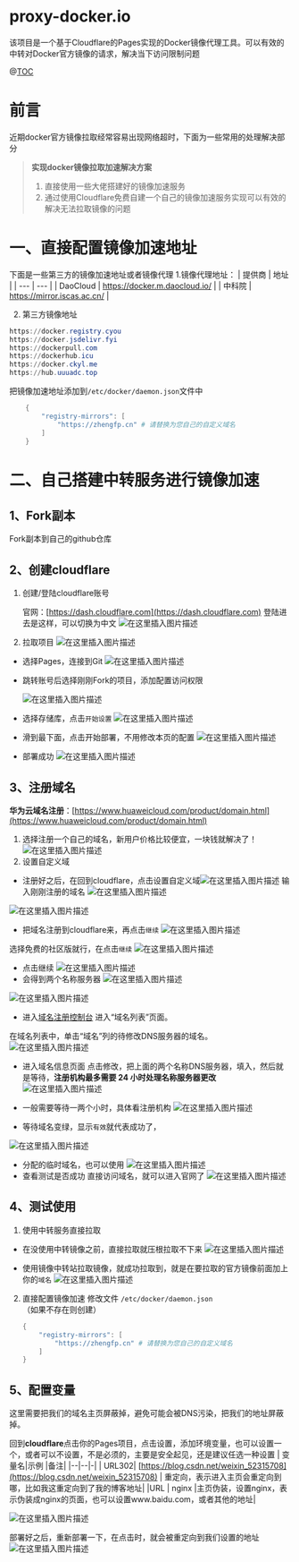 # proxy-docker.io
该项目是一个基于Cloudflare的Pages实现的Docker镜像代理工具。可以有效的中转对Docker官方镜像的请求，解决当下访问限制问题



@[TOC](目录)
# 前言

近期docker官方镜像拉取经常容易出现网络超时，下面为一些常用的处理解决部分

> **实现docker镜像拉取加速解决方案**
> 1. 直接使用一些大佬搭建好的镜像加速服务
> 2. 通过使用Cloudflare免费自建一个自己的镜像加速服务实现可以有效的解决无法拉取镜像的问题


# 一、直接配置镜像加速地址
下面是一些第三方的镜像加速地址或者镜像代理
1.镜像代理地址：
| 提供商 | 	地址 |
| --- | --- |
| DaoCloud | https://docker.m.daocloud.io/ |
| 中科院 | https://mirror.iscas.ac.cn/ |


2. 第三方镜像地址
```powershell
https://docker.registry.cyou
https://docker.jsdelivr.fyi
https://dockerpull.com
https://dockerhub.icu
https://docker.ckyl.me
https://hub.uuuadc.top
```


把镜像加速地址添加到`/etc/docker/daemon.json`文件中

```powershell
	{
	    "registry-mirrors": [
	        "https://zhengfp.cn" # 请替换为您自己的自定义域名
	    ]
	}
```

# 二、自己搭建中转服务进行镜像加速
## 1、Fork副本
Fork副本到自己的github仓库


## 2、创建cloudflare
1. 创建/登陆cloudflare账号

	官网：[https://dash.cloudflare.com](https://dash.cloudflare.com)
	登陆进去是这样，可以切换为中文
![在这里插入图片描述](https://i-blog.csdnimg.cn/direct/29f1e7d164cd46c9a70b5717c6098dcb.png)

2. 拉取项目
![在这里插入图片描述](https://i-blog.csdnimg.cn/direct/46a00be0091d4060a3ed6b18a9a149ff.png)
- 选择Pages，连接到Git
![在这里插入图片描述](https://i-blog.csdnimg.cn/direct/6e6396657ac14f5cb6ca4cde126e34e8.png)
- 跳转账号后选择刚刚Fork的项目，添加配置访问权限

	![在这里插入图片描述](https://i-blog.csdnimg.cn/direct/3deb859fe7cf4439a5530b47c1ec6508.png)
- 选择存储库，点击`开始设置`
![在这里插入图片描述](https://i-blog.csdnimg.cn/direct/21ef4ac679b84bf1a14179493c797cb6.png)

- 滑到最下面，点击开始部署，不用修改本页的配置
![在这里插入图片描述](https://i-blog.csdnimg.cn/direct/1c172485aef54b18a992bfed19e3fb66.png)
- 部署成功
![在这里插入图片描述](https://i-blog.csdnimg.cn/direct/6ee644204fa0411f8d3764270fd666aa.png)





## 3、注册域名


**华为云域名注册**：[https://www.huaweicloud.com/product/domain.html](https://www.huaweicloud.com/product/domain.html)

1. 选择注册一个自己的域名，新用户价格比较便宜，一块钱就解决了！
![在这里插入图片描述](https://i-blog.csdnimg.cn/direct/7dd20f0d8ec74bd3b212777ddda60051.png)
2. 设置自定义域
- 注册好之后，在回到cloudflare，点击设置自定义域![在这里插入图片描述](https://i-blog.csdnimg.cn/direct/0c6af764f0d947acbc27c3b5f3161cfd.png)
输入刚刚注册的域名
![在这里插入图片描述](https://i-blog.csdnimg.cn/direct/7aa026004f374ec3acd359f945b3bac0.png)

![在这里插入图片描述](https://i-blog.csdnimg.cn/direct/a1a37a483d854af8b63b2cf88439f18d.png)

- 把域名注册到cloudflare来，再点击`继续`
![在这里插入图片描述](https://i-blog.csdnimg.cn/direct/22f32f9662f448e7a202f767a5be274e.png)



选择免费的社区版就行，在点击`继续`
![在这里插入图片描述](https://i-blog.csdnimg.cn/direct/50bf4af0b14244d3ac675e94a90d5e66.png)
- 点击继续
![在这里插入图片描述](https://i-blog.csdnimg.cn/direct/e18006354ca54042bfb588af4a74d67a.png)
- 会得到两个名称服务器
![在这里插入图片描述](https://i-blog.csdnimg.cn/direct/9bfc6790b9de4428b33e41d3e7789031.png)



![在这里插入图片描述](https://i-blog.csdnimg.cn/direct/a99f01732f1c487b918abf60de3c0f45.png)


- 进入[域名注册控制台](https://console.huaweicloud.com/domain/?region=cn-north-4#/domain/list)
进入“域名列表”页面。

在域名列表中，单击“域名”列的待修改DNS服务器的域名。
![在这里插入图片描述](https://i-blog.csdnimg.cn/direct/6a9aafeab6124f0d8b2e0a89ebad36e3.png)
- 进入域名信息页面
点击修改，把上面的两个名称DNS服务器，填入，然后就是等待，**注册机构最多需要 24 小时处理名称服务器更改**
![在这里插入图片描述](https://i-blog.csdnimg.cn/direct/ef902c19b3ca4d098d83ff6f6876613a.png)

- 一般需要等待一两个小时，具体看注册机构
![在这里插入图片描述](https://i-blog.csdnimg.cn/direct/2ede8df777d94633b4b35805c95ee835.png)

- 等待域名变绿，显示`有效`就代表成功了，

![在这里插入图片描述](https://i-blog.csdnimg.cn/direct/f1c53b9a55dd4147af63680bc222b411.png)

- 分配的临时域名，也可以使用
![在这里插入图片描述](https://i-blog.csdnimg.cn/direct/ed250752ac2448878b8c83ab0e0457e8.png)
- 查看测试是否成功
直接访问域名，就可以进入官网了
![在这里插入图片描述](https://i-blog.csdnimg.cn/direct/141b241369774a08965a9dd10092be7d.png)

## 4、测试使用
1. 使用中转服务直接拉取
- 在没使用中转镜像之前，直接拉取就压根拉取不下来
![在这里插入图片描述](https://i-blog.csdnimg.cn/direct/c7f6eaf377a848f5b7b26606ccedb96b.png)


- 使用镜像中转站拉取镜像，就成功拉取到，就是在要拉取的官方镜像前面加上你的`域名`
![在这里插入图片描述](https://i-blog.csdnimg.cn/direct/0333f764bdf04da296b486f06ac42ebb.png)


2. 直接配置镜像加速
修改文件 `/etc/docker/daemon.json`（如果不存在则创建）

	```powershell
	{
	    "registry-mirrors": [
	        "https://zhengfp.cn" # 请替换为您自己的自定义域名
	    ]
	}
	```

## 5、配置变量
这里需要把我们的域名主页屏蔽掉，避免可能会被DNS污染，把我们的地址屏蔽掉。

回到**cloudflare**点击你的Pages项目，点击设置，添加环境变量，也可以设置一个，或者可以不设置，不是必须的，主要是安全起见，还是建议任选一种设置
|  变量名|示例  |备注|
|--|--|-|
| URL302| [https://blog.csdn.net/weixin_52315708](https://blog.csdn.net/weixin_52315708) | 重定向，表示进入主页会重定向到哪，比如我这重定向到了我的博客地址|
|URL  | nginx |主页伪装，设置nginx，表示伪装成nginx的页面，也可以设置www.baidu.com，或者其他的地址|

![在这里插入图片描述](https://i-blog.csdnimg.cn/direct/8a0829db5c8c4bf38306f2bdeffedeb6.png)

部署好之后，重新部署一下，在点击时，就会被重定向到我们设置的地址
![在这里插入图片描述](https://i-blog.csdnimg.cn/direct/531bc39c74d94f40b472eb7e10dee9b9.png)
